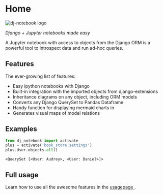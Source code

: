 # Home

![dj-notebook logo](https://dj-notebook.readthedocs.io/en/latest/assets/dj-notebook-logo.png)

_Django + Jupyter notebooks made easy_

A Jupyter notebook with access to objects from the Django ORM is a powerful tool to introspect data and run ad-hoc queries.

## Features

The ever-growing list of features:

- Easy ipython notebooks with Django
- Built-in integration with the imported objects from django-extensions
- Inheritance diagrams on any object, including ORM models
- Converts any Django QuerySet to Pandas Dataframe
- Handy function for displaying mermaid charts in 
- Generates visual maps of model relations

## Examples

```python
from dj_notebook import activate
plus = activate('book_store.settings')
plus.User.objects.all()
```

```
<QuerySet [<User: Audrey>, <User: Daniel>]>
```


## Full usage 

Learn how to use all the awesome features in the [usagepage ](/usage).